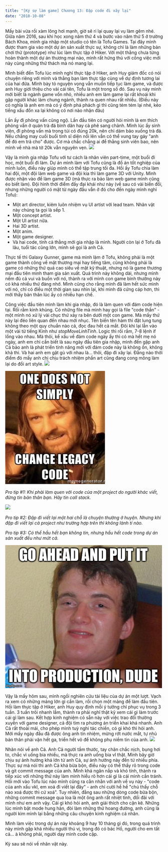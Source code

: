 ```yaml
---
title: "[Ký sự làm game] Chương 13: Đập code đi xây lại"
date: "2018-10-08"
---
```


Mấy bài vừa rồi xàm lông hơi mạnh, giờ sê ri lại quay lại vụ làm gêm nhé. Giữa năm 2016, sau khi học xong năm thứ 4 và bước vào năm thứ 5 ở trường Bách Khoa, mình gia nhập một studio có tên là Tofu Games. Tại đây mình được tham gia vào một dự án sản xuất thực sự, không chỉ là làm những bản chơi thử (prototype) như lúc làm thực tập ở Hiker. Với một thằng chưa từng hoàn thành một dự án thương mại nào, mình rất hứng thú với công việc mới này cùng những thử thách mà nó mang lại.

Mình biết đến Tofu lúc mình nghỉ thực tập ở Hiker, anh Huy giám đốc có nói chuyện riêng với mình và thằng bạn làm thực tập cùng về dự định tương lai của hai đứa. Mình bày tỏ nguyện vọng vẫn muốn tiếp tục làm game, và được anh Huy giới thiệu cho vài cái tên, Tofu là một trong số đó. Sau vụ này mình mới biết là ngành game vốn nhỏ, nhiều anh em làm game lại rất khoái khi gặp người khác làm chung ngành, thành ra quen nhau rất nhiều. (Điều này có nghĩa là anh em mà có ý định phá phách gì thì cũng tém tém lại nhé, kẻo tiếng xấu đồn xa lại không có nơi nào nhận đâu)

Lần ấy đi phỏng vấn cũng ngộ. Lần đầu tiên có người hỏi mình là em thích phỏng vấn ở quán trà đá bình dân hay cà phê sang chảnh. Mình lúc ấy sinh viên, đi phỏng vấn mà trong túi có đúng 20k, nên chỉ dám bảo xuống trà đá. Nếu chẳng may cuối buổi tính sĩ diện nổi lên vẫn có thể vung tay gáy "anh để đó em trả cho" được. Cơ mà chắc chẳng ai để thằng sinh viên bao, nên mình về nhà mà tờ 20k vẫn nguyên vẹn. ![](assets/images/sexy_girl-e1507297936806.png)

Vậy là mình gia nhập Tofu với tư cách là nhân viên part-time, một buổi đi học, một buổi đi làm. Dự án mình làm với Tofu cũng là đồ án tốt nghiệp của mình luôn, điều này giúp mình có thể tập trung tối đa. Hồi ấy Tofu chia làm hai đội, một đội làm web game và đội kia thì làm game 3D với Unity. Mình được nhận vào để làm game 3D (mà thực ra bảo làm web game mình cũng éo biết làm). Đội hình thời điểm đấy đại khái như này (về sau có vài biến đổi, nhưng những người có mặt từ ngày đầu vẫn ở đó cho đến ngày mình nghỉ Tofu):

- Một art director, kiêm luôn nhiệm vụ UI artist với lead team. Nhân vật này chúng ta gọi là sếp 1.
- Một concept artist.
- Một UI artist nữa.
- Hai 3D artist.
- Một anim.
- Một game designer.
- Và hai code, tính cả thằng mới gia nhập là mình. Người còn lại ở Tofu đã lâu, tuổi tác cũng lớn, mình sẽ gọi là anh Cả.

Thực tế thì Galaxy Gunner, game mà mình làm ở Tofu, không phải là một game thành công về mặt thương mại hay tiếng tăm, cũng không phải là game có những thứ quá cao siêu về mặt kỹ thuật, nhưng nó là game thương mại đầu tiên mình tham gia sản xuất. Quá trình này không dài, nhưng mình nếm đủ cả vui và buồn với nó, thành ra với mình con game bình thường này có khá nhiều thứ đáng nhớ. Mình cũng cho rằng mình đã làm hết sức mình với nó, chỉ có điều một thời gian sau nhìn lại, khi mình đã cứng cáp hơn, thì mới thấy bản thân lúc ấy có nhiều hạn chế.

Công việc đầu tiên mình làm khi gia nhập, đó là làm quen với đám code hiện tại. Rối rắm kinh khủng. Có những file mà mình hay gọi là file "code thần" - một mình nó xử lý vài chục thứ xảy ra bên dưới một con game. Mà mấy thứ này lại đéo liên quan đến nhau mới nhục. Tên biến tên hàm thì đặt lung tung không theo một quy chuẩn nào cả, đọc đau hết cả mắt. Đôi khi lại lẫn vào một vài từ tiếng Kinh như _stopMoveLinhTinh_. Logic thì rối rắm, 7-8 lệnh if lồng vào nhau. Mà thôi, kể xấu về đám code ngày ấy thì có mà hết mẹ nó ngày, anh em chỉ cần biết là sau ngày đầu tiên gia nhập, mình đến gặp anh Cả bảo anh là phát triển tính năng mới với đám code này là không ổn, không khả thi. Và hai anh em gật gù với nhau là... thôi, đập đi xây lại. Đằng nào thời điểm đó mấy anh chị chịu trách nhiệm phần art cũng đang cong mông làm lại do đổi art style. ![](assets/images/sweat-e1507297981554.png)

![](assets/images/legacy.png)

_Pro tip #1: Khi phải làm quen với code của một project do người khác viết, đừng tin bản thân bạn. Hãy tin call stack._

![](https://neatrick.files.wordpress.com/2016/06/641372181.jpg?w=660)

_Pro tip #2: Đập đi viết lại một hai chỗ là chuyện thường ở huyện. Nhưng khi đập đi viết lại cả project như trường hợp trên thì không lành tí nào._

_Pro tip #3: Có thể hầu hết bạn không tin, nhưng hầu hết code trong dự án sản xuất đều như mứt cả._

![](assets/images/11m1fl.jpg)

Vậy là mấy hôm sau, mình ngồi nghiên cứu tài liệu của dự án một lượt. Vạch ra xem có những mảng lớn gì cần làm, rồi chọn một mảng để làm đầu tiên.  Hồi làm thực tập ở Hiker, anh Huy quy định mỗi ý tưởng chỉ phục vụ trong 3 tuần. 3 tuần trôi nhanh lắm, thành ra phải nghĩ thật kỹ xem cái gì làm trước cái gì làm sau. Kết hợp kinh nghiệm có sẵn này với việc trao đổi thường xuyên với game designer, cả đội tìm ra phương án triển khai khá nhanh. Anh Cả rất thoải mái, cho phép mình tuỳ nghi tác chiến, có gì khó thì hỏi anh. Mới mấy ngày đầu đã được ông anh tín nhiệm, mừng rớt nước mắt, tự nhủ bản thân phải vặn hết ga, triển hết võ để không phụ niềm tin của anh. ![](assets/images/beauty-e1507298864302.png)

Nhân nói về anh Cả. Anh Cả người tầm thước, tay chân chắc nịch, bụng hơi to, chắc vì uống bia nhiều, mà thực ra anh uống bia vl thật. Mình bây giờ chịu sự ảnh hưởng khá lớn từ anh Cả, sự ảnh hưởng này đến từ nhiều phía. Thực sự mà nói thì anh Cả khá bừa bộn, điều này có thể thấy rõ trong code và git commit message của anh. Mình khá ngăn nắp và khó tính, thành ra tiếp xúc với những thứ này làm mình hiểu rõ hơn cái gì là cái mình cần tránh. Hồi mới vào Tofu lúc nào mình cũng ra cằn nhằn với anh về vụ này - "code của anh xấu vkl, em xoá đi viết lại đây" - anh chỉ cười hề hề "chú thấy chỗ nào xoá được thì cứ xoá". Tuy nhiên, đằng sau những dòng code bừa bộn, những commit message qua loa là một ông anh rất nhiệt tình, đối đãi với mình như em anh vậy. Cái gì khó hỏi anh, anh giải thích cho cặn kẽ. Những lúc mình bật mode hung hãn, đòi làm những thứ hoang đường, anh cũng là người kìm mình lại bằng những câu chuyện kinh nghiệm cá nhân.

Mình làm việc trong dự án này khoảng 9 hay 10 tháng gì đó, trong quá trình này mình gặp khá nhiều người thú vị, trong đó có bác Hồ, người cho em tất cả... à không phải, người dạy mình code cặp.

Kỳ sau sẽ nói về nhân vật này.
